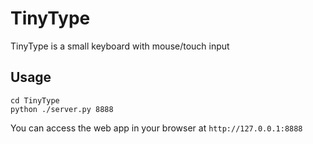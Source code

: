 # TinyType
TinyType is a small keyboard with mouse/touch input 


## Usage
```
cd TinyType
python ./server.py 8888
```

You can access the web app in your browser at ```http://127.0.0.1:8888```
